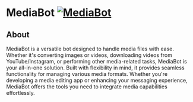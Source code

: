 # MediaBot [![MediaBot](https://img.shields.io/badge/dev-developing-yellow)](https://github.com/yourmediabotrepo)

## About

MediaBot is a versatile bot designed to handle media files with ease. Whether it's converting images or videos, downloading videos from YouTube/Instagram, or performing other media-related tasks, MediaBot is your all-in-one solution. Built with flexibility in mind, it provides seamless functionality for managing various media formats. Whether you're developing a media editing app or enhancing your messaging experience, MediaBot offers the tools you need to integrate media capabilities effortlessly. 
